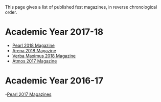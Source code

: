 <!-- TITLE: Fest Magazines -->
<!-- SUBTITLE: Fest Magazines are special publications by Journal Club to report on the happenings of a fest. The three big fests of the college Pearl, Arena and Atmos usually have a fest mag, as does the literary fest, Verba Maximus. -->

This page gives a list of published fest magazines, in reverse chronological order. 


# Academic Year 2017-18
- [Pearl 2018 Magazine](/news/fests/pearl-18)
- [Arena 2018 Magazine](/news/fests/arena-18)
- [Verba Maximus 2018 Magazine](/news/fests/vm-18)
- [Atmos 2017 Magazine](/news/fests/atmos-17)

# Academic Year 2016-17
-[Pearl 2017 Magazines](/news/fests/pearl-17)